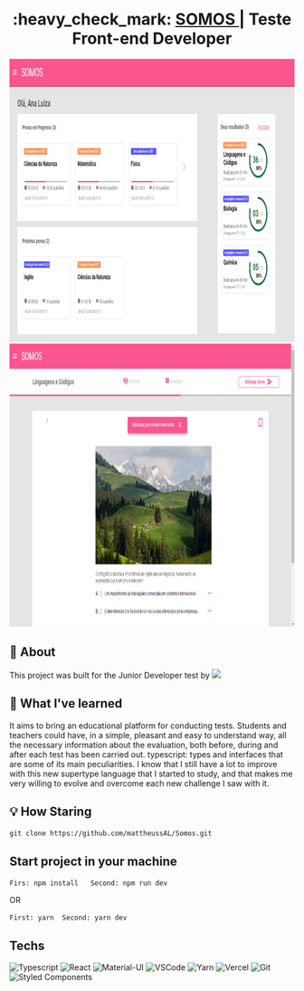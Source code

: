 <h1 align="center">
  :heavy_check_mark: <a href="https://somos.mattheussal.vercel.app" target="_blank">SOMOS </a>| Teste Front-end Developer 
</h1>

<img src="https://github.com/mattheussAL/Somos/blob/main/.github/dashboard.PNG" width="1000" height="500" />
<img src="https://github.com/mattheussAL/Somos/blob/main/.github/Proof.PNG" width="1000" height="500" />

## :mag_right: About

This project was built for the Junior Developer test by <a src="https://meritt.com.br"><img src="https://meritt.com.br/img/logo_meritt_preto_40h.8c7deff1.png" target="_blank" width="80"/></a> 

## :gem: What I've learned

It aims to bring an educational platform for conducting tests. Students and teachers could have, in a simple, pleasant and easy to understand way, all the necessary information about the evaluation, both before, during and after each test has been carried out.
typescript: types and interfaces that are some of its main peculiarities. I know that I still have a lot to improve with this new supertype language that I started to study, and that makes me very willing to evolve and overcome each new challenge I saw with it.


## :bulb: How Staring

<div>
  
  ```
  git clone https://github.com/mattheussAL/Somos.git
  ```

  ## Start project in your machine
  ``` 
  Firs: npm install   Second: npm run dev
  ```
  OR
  ``` 
  First: yarn  Second: yarn dev
  ```
</div>

## Techs

  ![Typescript](https://img.shields.io/badge/-TypeScript-0076C6?style=flat-square&logo=typescript&logoColor=white)
  ![React](https://img.shields.io/badge/-React.js-45b8d8?style=flat-square&logo=react&logoColor=white)
  ![Material-UI](https://img.shields.io/badge/-Material_Ui-00ABF7?style=flat-square&logo=material-ui&logoColor=white)
  ![VSCode](https://img.shields.io/badge/-VSCode-0085D1?style=flat-square&logo=visual-studio-code&logoColor=white)
  ![Yarn](https://img.shields.io/badge/-Yarn-2C8EBB?style=flat-square&logo=yarn&logoColor=white)
  ![Vercel](https://img.shields.io/badge/-Vercel-000000?style=flat-square&logo=vercel&logoColor=white)
  ![Git](https://img.shields.io/badge/-Git-F05032?style=flat-square&logo=git&logoColor=white)
  ![Styled Components](https://img.shields.io/badge/-Styled_Components-db7092?style=flat-square&logo=styled-components&logoColor=white)


<!-- Certo... Se você chegou até aqui... Deve querer saber quem é o responsável? Bem eu também não sei... Mas vai acabar sobrando pra mim, então envia o link do repositório no Github pra esse e-mail aqui: michelon@meritt.com.br e coloca nosso chefe tiago@meritt.com.br em cópia pra ele estar ciente beleza?. Sim, meu nome é Michelon e sim, minha mãe não tem senso de humor... (ou tem até demais, vai saber). -->


<!-- Certo... Se você chegou até aqui... Deve querer saber quem é o responsável? Bem eu também não sei... Mas vai acabar sobrando pra mim, então envia o link do repositório no Github pra esse e-mail aqui: michelon@meritt.com.br e coloca nosso chefe tiago@meritt.com.br em cópia pra ele estar ciente beleza?. Sim, meu nome é Michelon e sim, minha mãe não tem senso de humor... (ou tem até demais, vai saber). -->

<!-- Certo... Se você chegou até aqui... Deve querer saber quem é o responsável? Bem eu também não sei... Mas vai acabar sobrando pra mim, então envia o link do repositório no Github pra esse e-mail aqui: michelon@meritt.com.br e coloca nosso chefe tiago@meritt.com.br em cópia pra ele estar ciente beleza?. Sim, meu nome é Michelon e sim, minha mãe não tem senso de humor... (ou tem até demais, vai saber). -->